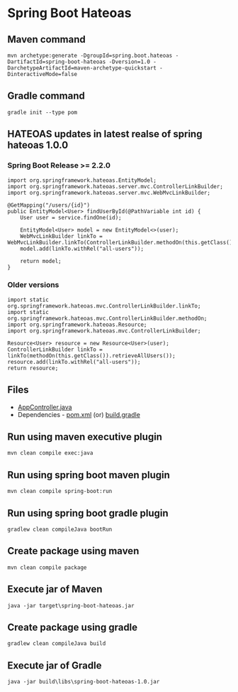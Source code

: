 # Spring Boot Hateoas

## Maven command
```
mvn archetype:generate -DgroupId=spring.boot.hateoas -DartifactId=spring-boot-hateoas -Dversion=1.0 -DarchetypeArtifactId=maven-archetype-quickstart -DinteractiveMode=false
```

## Gradle command
```
gradle init --type pom
```

## HATEOAS updates in latest realse of spring hateoas 1.0.0
### Spring Boot Release >= 2.2.0
```
import org.springframework.hateoas.EntityModel;
import org.springframework.hateoas.server.mvc.ControllerLinkBuilder;
import org.springframework.hateoas.server.mvc.WebMvcLinkBuilder; 

@GetMapping("/users/{id}")
public EntityModel<User> findUserById(@PathVariable int id) {
	User user = service.findOne(id);
	
	EntityModel<User> model = new EntityModel<>(user); 
	WebMvcLinkBuilder linkTo = WebMvcLinkBuilder.linkTo(ControllerLinkBuilder.methodOn(this.getClass()).findAllUsers());
	model.add(linkTo.withRel("all-users"));
 
	return model;
}
```
### Older versions
```
import static org.springframework.hateoas.mvc.ControllerLinkBuilder.linkTo;
import static org.springframework.hateoas.mvc.ControllerLinkBuilder.methodOn;
import org.springframework.hateoas.Resource;
import org.springframework.hateoas.mvc.ControllerLinkBuilder;
 
Resource<User> resource = new Resource<User>(user);
ControllerLinkBuilder linkTo = linkTo(methodOn(this.getClass()).retrieveAllUsers());
resource.add(linkTo.withRel("all-users"));
return resource;
```

## Files
* [AppController.java](src/main/java/spring/boot/hateoas/controller/AppController.java)
* Dependencies - [pom.xml](pom.xml) (or) [build.gradle](build.gradle)

## Run using maven executive plugin
```
mvn clean compile exec:java
```

## Run using spring boot maven plugin
```
mvn clean compile spring-boot:run
```

## Run using spring boot gradle plugin
```
gradlew clean compileJava bootRun
```

## Create package using maven
```
mvn clean compile package
```

## Execute jar of Maven
```
java -jar target\spring-boot-hateoas.jar
```

## Create package using gradle
```
gradlew clean compileJava build
```

## Execute jar of Gradle
```
java -jar build\libs\spring-boot-hateoas-1.0.jar
```